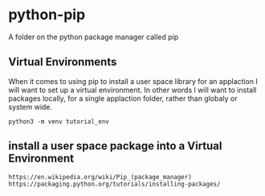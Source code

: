 # python-pip

A folder on the python package manager called pip

## Virtual Environments

When it comes to using pip to install a user space library for an applaction I will want to set up a virtual environment. In other words I will want to install packages locally, for a single applaction folder, rather than globaly or system wide.

```
python3 -m venv tutorial_env
```

## install a user space package into a Virtual Environment

```
https://en.wikipedia.org/wiki/Pip_(package_manager)
https://packaging.python.org/tutorials/installing-packages/
```
